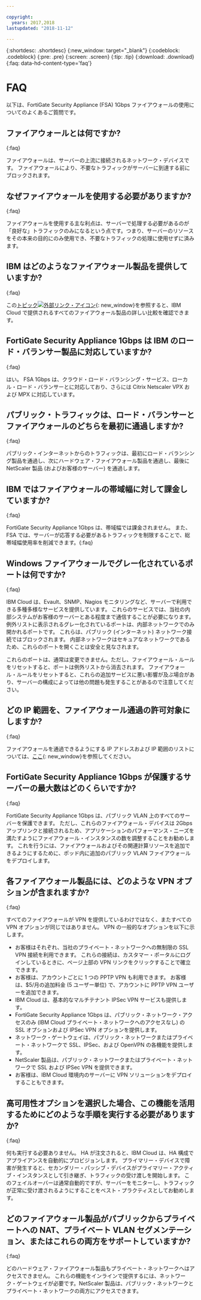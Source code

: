 ```yaml
---

copyright:
  years: 2017,2018
lastupdated: "2018-11-12"

---
```


{:shortdesc: .shortdesc}
{:new_window: target="_blank"}
{:codeblock: .codeblock}
{:pre: .pre}
{:screen: .screen}
{:tip: .tip}
{:download: .download}
{:faq: data-hd-content-type='faq'}

# FAQ

以下は、FortiGate Security Appliance (FSA) 1Gbps ファイアウォールの使用についてのよくあるご質問です。

## ファイアウォールとは何ですか?
{:faq}

ファイアウォールは、サーバーの上流に接続されるネットワーク・デバイスです。 ファイアウォールにより、不要なトラフィックがサーバーに到達する前にブロックされます。

## なぜファイアウォールを使用する必要がありますか?
{:faq}

ファイアウォールを使用する主な利点は、サーバーで処理する必要があるのが「良好な」トラフィックのみになるという点です。つまり、サーバーのリソースをその本来の目的にのみ使用でき、不要なトラフィックの処理に使用せずに済みます。

## IBM はどのようなファイアウォール製品を提供していますか?
{:faq}

この[トピック![外部リンク・アイコン](../../icons/launch-glyph.svg "外部リンク・アイコン")](/docs/infrastructure/fortigate-10g/explore-firewalls.html#explore-firewalls){: new_window}を参照すると、IBM Cloud で提供されるすべてのファイアウォール製品の詳しい比較を確認できます。 

## FortiGate Security Appliance 1Gbps は IBM のロード・バランサー製品に対応していますか?
{:faq}

はい。 FSA 1Gbps は、クラウド・ロード・バランシング・サービス、ローカル・ロード・バランサーとに対応しており、さらには Citrix Netscaler VPX および MPX に対応しています。

## パブリック・トラフィックは、ロード・バランサーとファイアウォールのどちらを最初に通過しますか?
{:faq}

パブリック・インターネットからのトラフィックは、最初にロード・バランシング製品を通過し、次にハードウェア・ファイアウォール製品を通過し、最後に NetScaler 製品 (およびお客様のサーバー) を通過します。

## IBM ではファイアウォールの帯域幅に対して課金していますか?
{:faq}

FortiGate Security Appliance 1Gbps は、帯域幅では課金されません。 また、FSA では、サーバーが応答する必要があるトラフィックを制限することで、総帯域幅使用率を削減できます。{:faq}

## Windows ファイアウォールでグレー化されているポートは何ですか?
{:faq}

IBM Cloud は、Evault、SNMP、Nagios モニタリングなど、サーバーで利用できる多種多様なサービスを提供しています。 これらのサービスでは、当社の内部システムがお客様のサーバーとある程度まで通信することが必要になります。 例外リストに表示されるグレー化されているポートは、内部ネットワークでのみ開かれるポートです。 これらは、パブリック (インターネット) ネットワーク接続ではブロックされます。 内部ネットワークはセキュアなネットワークであるため、これらのポートを開くことは安全と見なされます。

これらのポートは、通常は変更できません。ただし、ファイアウォール・ルールをリセットすると、ポートは例外リストから消去されます。 ファイアウォール・ルールをリセットすると、これらの追加サービスに悪い影響が及ぶ場合があり、サーバーの構成によっては他の問題も発生することがあるので注意してください。

## どの IP 範囲を、ファイアウォール通過の許可対象にしますか?
{:faq}

ファイアウォールを通過できるようにする IP アドレスおよび IP 範囲のリストについては、[ここ](/docs/infrastructure/hardware-firewall-dedicated/ips.html){: new_window}を参照してください。 

## FortiGate Security Appliance 1Gbps が保護するサーバーの最大数はどのくらいですか?
{:faq}

FortiGate Security Appliance 1Gbps は、パブリック VLAN 上のすべてのサーバーを保護できます。 ただし、これらのファイアウォール・デバイスは 2Gbps アップリンクと接続されるため、アプリケーションのパフォーマンス・ニーズを満たすようにファイアウォール・インスタンスの数を調整することをお勧めします。 これを行うには、ファイアウォールおよびその関連計算リソースを追加できるようにするために、ポッド内に追加のパブリック VLAN ファイアウォールをデプロイします。

## 各ファイアウォール製品には、どのような VPN オプションが含まれますか?
{:faq}

すべてのファイアウォールが VPN を提供しているわけではなく、またすべての VPN オプションが同じではありません。 VPN の一般的なオプションを以下に示します。

* お客様はそれぞれ、当社のプライベート・ネットワークへの無制限の SSL VPN 接続を利用できます。 これらの接続は、カスタマー・ポータルにログインしているときに、ページ上部の VPN リンクをクリックすることで確立できます。
* お客様は、アカウントごとに 1 つの PPTP VPN も利用できます。 お客様は、$5/月の追加料金 (5 ユーザー単位) で、アカウントに PPTP VPN ユーザーを追加できます。
* IBM Cloud は、基本的なマルチテナント IPSec VPN サービスも提供します。
* FortiGate Security Appliance 1Gbps は、パブリック・ネットワーク・アクセスのみ (IBM Cloud プライベート・ネットワークへのアクセスなし) の SSL オプションおよび IPSec VPN オプションを提供します。
* ネットワーク・ゲートウェイは、パブリック・ネットワークまたはプライベート・ネットワークで SSL、IPSec、および OpenVPN の各機能を提供します。
* NetScaler 製品は、パブリック・ネットワークまたはプライベート・ネットワークで SSL および IPSec VPN を提供できます。
* お客様は、IBM Cloud 環境内のサーバーに VPN ソリューションをデプロイすることもできます。

## 高可用性オプションを選択した場合、この機能を活用するためにどのような手順を実行する必要がありますか?
{:faq}

何も実行する必要ありません。 HA が注文されると、IBM Cloud は、HA 構成でアプライアンスを自動的にプロビジョンします。  プライマリー・デバイスで障害が発生すると、セカンダリー・パッシブ・デバイスがプライマリー・アクティブ・インスタンスとして引き継ぎ、トラフィックの受け渡しを開始します。 このフェイルオーバーは通常自動的ですが、サーバーをモニターし、トラフィックが正常に受け渡されるようにすることをベスト・プラクティスとしてお勧めします。

## どのファイアウォール製品がパブリックからプライベートへの NAT、プライベート VLAN セグメンテーション、またはこれらの両方をサポートしていますか?
{:faq}

どのハードウェア・ファイアウォール製品もプライベート・ネットワークへはアクセスできません。  これらの機能をインラインで提供するには、ネットワーク・ゲートウェイが必要です。NetScaler 製品は、パブリック・ネットワークとプライベート・ネットワークの両方にアクセスできます。
